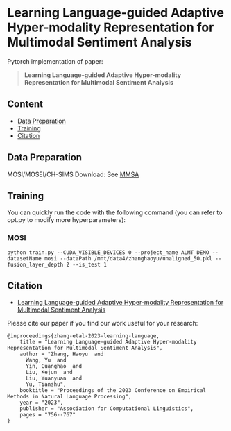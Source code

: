 # Learning Language-guided Adaptive Hyper-modality Representation for Multimodal Sentiment Analysis

Pytorch implementation of paper: 

> **Learning Language-guided Adaptive Hyper-modality Representation for Multimodal Sentiment Analysis**

## Content

- [Data Preparation](#data-preparation)
- [Training](#Training)
- [Citation](#citation)
  
## Data Preparation

MOSI/MOSEI/CH-SIMS Download: See [MMSA](https://github.com/thuiar/MMSA)

## Training
You can quickly run the code with the following command (you can refer to opt.py to modify more hyperparameters):
### MOSI
```
python train.py --CUDA_VISIBLE_DEVICES 0 --project_name ALMT_DEMO --datasetName mosi --dataPath /mnt/data4/zhanghaoyu/unaligned_50.pkl --fusion_layer_depth 2 --is_test 1
```

## Citation

- [Learning Language-guided Adaptive Hyper-modality Representation for Multimodal Sentiment Analysis](https://aclanthology.org/2023.emnlp-main.49/)

Please cite our paper if you find our work useful for your research:

```
@inproceedings{zhang-etal-2023-learning-language,
    title = "Learning Language-guided Adaptive Hyper-modality Representation for Multimodal Sentiment Analysis",
    author = "Zhang, Haoyu  and
      Wang, Yu  and
      Yin, Guanghao  and
      Liu, Kejun  and
      Liu, Yuanyuan  and
      Yu, Tianshu",
    booktitle = "Proceedings of the 2023 Conference on Empirical Methods in Natural Language Processing",
    year = "2023",
    publisher = "Association for Computational Linguistics",
    pages = "756--767"
}
```

